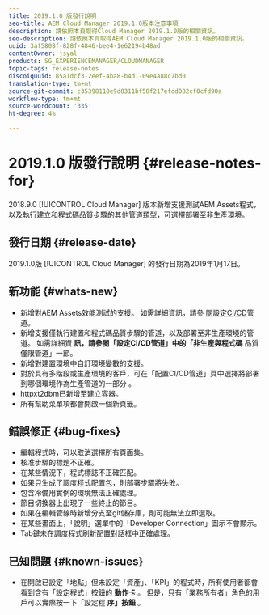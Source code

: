 ```yaml
---
title: 2019.1.0 版發行說明
seo-title: AEM Cloud Manager 2019.1.0版本注意事項
description: 請依照本頁取得Cloud Manager 2019.1.0版的相關資訊。
seo-description: 請依照本頁取得AEM Cloud Manager 2019.1.0版的相關資訊。
uuid: 3af5808f-828f-4846-bee4-1e62194b48ad
contentOwner: jsyal
products: SG_EXPERIENCEMANAGER/CLOUDMANAGER
topic-tags: release-notes
discoiquuid: 85a1dcf3-2eef-4ba8-b4d1-09e4a88c7bd0
translation-type: tm+mt
source-git-commit: c35398110e9d8311bf58f217efdd082cf0cfd90a
workflow-type: tm+mt
source-wordcount: '335'
ht-degree: 4%

---
```



# 2019.1.0 版發行說明 {#release-notes-for}

2018.9.0 [!UICONTROL Cloud Manager] 版本新增支援測試AEM Assets程式，以及執行建立和程式碼品質步驟的其他管道類型，可選擇部署至非生產環境。

## 發行日期 {#release-date}

2019.1.0版 [!UICONTROL Cloud Manager] 的發行日期為2019年1月17日。

## 新功能 {#whats-new}

* 新增對AEM Assets效能測試的支援。 如需詳細資訊，請參 [閱設定CI/CD](configuring-pipeline.md)管道。
* 新增支援僅執行建置和程式碼品質步驟的管道，以及部署至非生產環境的管道。 如需詳細資 **訊，請參閱「設定CI/CD管道」中的「非生產與程式碼**[](configuring-pipeline.md) 品質僅限管道」一節。
* 新增對建置環境中自訂環境變數的支援。
* 對於具有多階段或生產環境的客戶，可在「配置CI/CD管道」頁中選擇將部署到哪個環境作為生產管道的一部分 [](configuring-pipeline.md) 。
* httpxt2dbm已新增至建立容器。
* 所有幫助菜單項都會開啟一個新頁籤。

## 錯誤修正 {#bug-fixes}

* 編輯程式時，可以取消選擇所有頁面集。
* 核准步驟的標題不正確。
* 在某些情況下，程式標誌不正確匹配。
* 如果只生成了調度程式配置包，則部署步驟將失敗。
* 包含冷備用實例的環境無法正確處理。
* 節目切換器上出現了一些終止的節目。
* 如果在編輯管線時新增分支至git儲存庫，則可能無法立即選取。
* 在某些畫面上，「說明」選單中的「Developer Connection」圖示不會顯示。
* Tab鍵未在調度程式刷新配置對話框中正確處理。

## 已知問題 {#known-issues}

* 在開啟已設定「地點」但未設定「資產」、「KPI」的程式時，所有使用者都會看到含有「設定程式」按鈕的 **動作卡** 。 但是，只有「業務所有者」角色的用戶可以實際按一下「設定程 **序」按鈕** 。